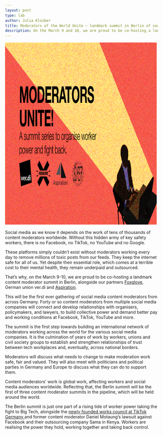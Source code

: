 ```yaml
---
layout: post
type: lab
author: Julia Kloiber
title: Moderators of the World Unite – landmark summit in Berlin of social media content moderators fighting for fairer workplaces
description: On the March 9 and 10, we are proud to be co-hosting a landmark content moderator summit in Berlin, alongside our partners Foxglove, German union ver.di and Aspiration Tech.
---
```



<img src="/assets/img/blog/moderators.png" alt="Image saying Moderators unite" width="500" height="600">

<p>
Social media as we know it depends on the work of tens of thousands of content moderators worldwide. Without this hidden army of key safety workers, there is no Facebook, no TikTok, no YouTube and no Google.
</p>
<p>
These platforms simply couldn’t exist without moderators working every day to remove millions of toxic posts from our feeds. They keep the internet safe for all of us. Yet despite their essential role, which comes at a terrible cost to their mental health, they remain underpaid and outsourced.
</p>
<p>
That’s why, on the March 9-10, we are proud to be co-hosting a landmark content moderator summit in Berlin, alongside our partners <a href="https://www.foxglove.org.uk/">Foxglove</a>, German union ver.di and <a href="https://aspirationtech.org/">Aspiration</a>.
</p>
<p>
This will be the first ever gathering of social media content moderators from across Germany. Forty or so content moderators from multiple social media companies will connect and develop relationships with organisers, policymakers, and lawyers, to build collective power and demand better pay and working conditions at Facebook, TikTok, YouTube and more.
</p>
<p>
The summit is the first step towards building an international network of moderators working across the world for the various social media companies. It is the culmination of years of work by workers, unions and civil society groups to establish and strengthen relationships of trust between tech workplaces and, eventually, across national borders.
</p>
<p>
Moderators will discuss what needs to change to make moderation work safe, fair and valued. They will also meet with politicians and political parties in Germany and Europe to discuss what they can do to support them. 
</p>
<p>
Content moderators’ work is global work, affecting workers and social media audiences worldwide. Reflecting that, the Berlin summit will be the first of three content moderator summits in the pipeline, which will be held around the world. 
</p>
<p>
The Berlin summit is just one part of a rising tide of worker power taking the fight to Big Tech, alongside the <a href="https://mmm.verdi.de/medienwirtschaft/tiktok-hat-erstmals-einen-betriebsrat-84757">newly founded works council at TikTok Germany </a> and former content moderator Daniel Motaung’s lawsuit against Facebook and their outsourcing company Sama in Kenya. Workers are realising the power they hold, working together and taking back control. 
</p>
